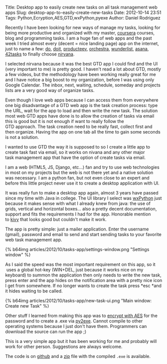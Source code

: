 Title: Desktop app to easily create new tasks on all task management web apps
Slug: desktop-app-to-easily-create-new-tasks
Date: 2012-10-14 23:51
Tags: Python,Ecryption,AES,GTD,wxPython,pyexe
Author: Daniel Rodriguez

Recently I have been looking for new ways of manage my tasks, looking
for being more productive and organized with my
master, [coursera][] courses, blog and programming tasks. I am a huge
fan of web apps and the past week I tried almost every (decent = nice
landing page) app on the internet, just to name a
few: [do][], [doit][], [producteev][], [orchestra][], [wunderlist][], [asana][],
[42tasks][] to finally choose [nirvana][].

I selected nirvana because it was the best GTD app I could find and the UI
(very important to me) is pretty good. I haven't read a lot about GTD,
mostly a few videos, but the methodology have been working really great
for me and I have notice a big boost to my organization, before I was
using only Google Calendar. The inbox, next, waiting, schedule, someday
and projects lists are a very good way of organize tasks.

Even though I love web apps because I can access them from everywhere
one big disadvantage of a GTD web app is the task creation process: type
the URL, wait for the app to load and then write the new task. The
solution most web GTD apps have done is to allow the creation of tasks
via email this is good but it is not enough if want to really follow the
GTD approach. The task creation need to be really fast, collect first
and then organize. Having the app on one tab all the time to gain some
seconds is not a solution.

I wanted to use GTD the way it is supposed to so I create a little app
to create task fast via email, so it works on nivana and any other major
task management app that have the option of create tasks via email.

I am a web (HTML5, JS, Django, etc...) fan and try to use web
technologies in most on my projects but the web is not there yet and a
native solution was necessary. I am a python fan, but not even close to
an expert and before this little project never use it to create a
desktop application with UI.

It was really fun to make a desktop app again, almost 3 years have
passed since my time with Java in college. The UI library I select
was [wxPython][] just because it makes sense with what I already knew
from java: the use of grids, vertical and horizontal boxes... also a
pretty decent documentation, support and fits the requirements I had for
the app. Honorable mention to [kivy][] that looks good but couldn't make
it work.

The app is pretty simple: just a mailer application. Enter the username
(gmail), password and email to send and start sending tasks to your
favorite web task management app.

{% b64img articles/2012/10/tasks-app/settings-window.png "Settings window" %}

As I said the speed was the most important requirement on this app, so
it  uses a global hot-key (WIN+DEL, just because it works nice on my
keyboard) to summon the application then only needs to write the new
task, press enter and the app hides on the notification area with a
pretty nice icon I get from somewhere. If no longer wants to create the
task press *esc *and it hides waiting to be called.

{% b64img articles/2012/10/tasks-app/new-task-ui.png "Main window: Create new Task" %}

Other stuff I learned from making this app was to [encrypt with
AES][] for the password and to create a .exe via [py2exe][]. Cannot
compile to other operating systems because I just don't have them.
Programmers can download the source can run the app ;)

This is a very simple app but it has been working for me and probably
will work for other person. Suggestions are always welcome.

The code is on [github][] and a [zip][] file with the
compiled `.exe` is available.

  [coursera]: http://coursera.org/
  [do]: http://do.com/
  [doit]: http://doit.im/
  [producteev]: http://producteev.com/
  [orchestra]: http://orchestra.com/
  [wunderlist]: http://wunderlist.com/
  [asana]: http://asana.com/
  [42tasks]: http://42tasks.com/
  [nirvana]: http://nirvanahq.com/
  [wxPython]: http://wxpython.org/
  [kivy]: http://kivy.org/
  [encrypt with AES]: https://www.dlitz.net/software/pycrypto/
  [py2exe]: http://py2exe.org/
  [github]: https://github.com/danielfrg/newtask
  [zip]: https://github.com/danielfrg/newtask/blob/master/dist.zip?raw=true
